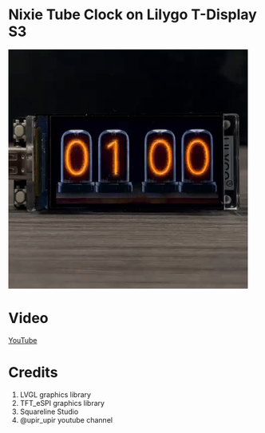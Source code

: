 # Nixie Tube Clock on Lilygo T-Display S3

![alt text](<Images/Nixie clock.gif>)

# Video
[YouTube ](https://youtu.be/Ms3G75Q8F60?si=yRFCkumtQ0n6QFta)

# Credits
1. LVGL graphics library
2. TFT_eSPI graphics library
3. Squareline Studio
4. @upir_upir youtube channel